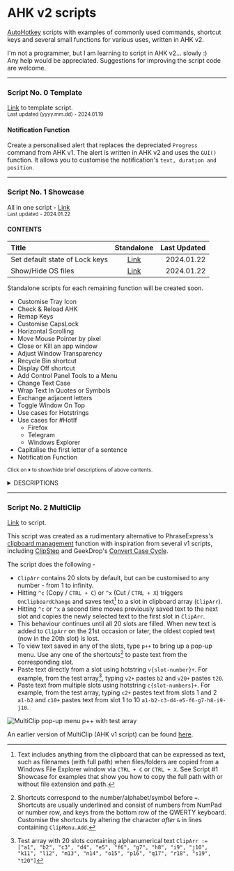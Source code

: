# AHK v2 scripts  

[AutoHotkey](https://github.com/Lexikos/AutoHotkey_L/) scripts with examples of commonly used commands, shortcut keys and several small functions for various uses, written in AHK v2. 

I'm not a programmer, but I am learning to script in AHK v2... slowly :)  
Any help would be appreciated. Suggestions for improving the script code are welcome.  

-----------------
### Script No. 0 Template
  [Link](https://github.com/xypha/AHK-v2-scripts/blob/main/standalone/Template.ahk) to template script.  
  <sub>Last updated (yyyy.mm.dd) - 2024.01.19</sub>

#### **Notification Function**
  Create a personalised alert that replaces the depreciated `Progress` command from AHK v1. The alert is written in AHK v2 and uses the `GUI()` function. It allows you to customise the notification's `text, duration and position`. 

-----------------
### Script No. 1 Showcase

  All in one script - [Link](https://github.com/xypha/AHK-v2-scripts/blob/main/%231%20Showcase.ahk)  
  <sub>Last updated - 2024.01.22</sub>

#### CONTENTS

  | Title                          | Standalone | Last Updated |
  | :---                           |    :---:   |     ---:     |
  | Set default state of Lock keys | [Link](https://github.com/xypha/AHK-v2-scripts/blob/main/standalone/Set%20default%20state%20of%20lock%20keys.ahk) | 2024.01.22 |
  | Show/Hide OS files             | [Link](https://github.com/xypha/AHK-v2-scripts/blob/main/standalone/Show%E2%A7%B8Hide%20OS%20files) | 2024.01.22 |

  Standalone scripts for each remaining function will be created soon.

  * Customise Tray Icon
  * Check & Reload AHK
  * Remap Keys
  * Customise CapsLock
  * Horizontal Scrolling
  * Move Mouse Pointer by pixel
  * Close or Kill an app window
  * Adjust Window Transparency
  * Recycle Bin shortcut
  * Display Off shortcut
  * Add Control Panel Tools to a Menu
  * Change Text Case
  * Wrap Text In Quotes or Symbols
  * Exchange adjacent letters
  * Toggle Window On Top
  * Use cases for Hotstrings
  * Use cases for #HotIf
    * Firefox
    * Telegram
    * Windows Explorer
  * Capitalise the first letter of a sentence
  * Notification Function

<sub>Click on ⏵ to show/hide brief descriptions of above contents.</sub>
<details>
<summary>DESCRIPTIONS</summary>

#### **Set default state of Lock keys**
  Set the state of `CapsLock`, `NumLock` and `ScrollLock` to On or Off upon script start.  
  Add this script to your system [startup](https://www.howtogeek.com/208224/how-to-add-a-program-to-startup-in-windows/#step-two-create-a-shortcut-in-the-quot-startup-quot-folder-to-add-a-program-to-startup) and set lock-state automatically after you login.

-----------------
#### **Show/Hide OS files**
  Show/hide protected operating system files in Windows File Explorer from the script tray menu, as an alternative to navigating the labyrinth of Explorer's Folder Options. A handy check mark is displayed when the Show OS files option is enabled.

  ![Show/Hide OS files](https://github.com/xypha/AHK-v2-scripts/assets/12472214/5d409108-ab10-4877-8be5-4c158da140b8)

-----------------
#### **Customise Tray Icon**
  Change the script tray icon (this also changes the default icon in a script's error windows, msg boxes and GUI title icon).
  An example of an icon file to customise the tray icon is included in the folder titled 'icons'.
  
-----------------
#### **Check & Reload AHK**
  A keyboard shortcut to check the script's recent actions using `ListLines`, and another shortcut to `Reload` the script after making changes to it.

-----------------
#### **Remap Keys**
  See several methods to disable hardware keys that you don't use or trigger accidentally too often, and/or repurpose their function to your needs -  
  * Disable the `Insert` key from accidentally triggering when you are trying to press adjacent keys like `Delete` or `Pause/Break`.  
  * If you don't like **Task view**, remap its shortcut `Win + Tab` to invoke the (arguably faster) traditional `AltTab` menu.  
  * Are you using a laptop and miss the `Page Up/Down`, `Home` and `End` buttons? Remap the `RCtrl + Up/Down/Left/Right` button combos to regain the function of the missing keys.  
  * Minimise a window instantly by pressing `ALT + M`, instead of having to move your mouse cursor to the "Minimise" button in the title bar.  

-----------------
#### **Customise CapsLock**
  Do you accidentally trigger `CapsLock` when trying to press `a` or `Ctrl + A` or `Alt + Tab`? AutoHotkey can ensure this never happens.  
  Do you want to enable CapsLock briefly and have it automatically turn off after 10 seconds? Check the script for examples.

  * Disable the `CapsLock` key from accidentally turning ON _only_.
  * Hit the `Shift + CapsLock` keys to turn ON CapsLock-state for customisable duration (10s default, range from 250 milliseconds to 49 days), add a quiet notification in the corner and turn it OFF automatically once the timer expires.
  * Do you want to turn OFF CapsLock sooner? Just hit the `Esc` key or the `CapsLock` key (even if this key is disabled) and disable CapsLock instantly.

-----------------
#### **Horizontal Scrolling**
  Whether you have a mouse with or without a [tilt wheel](https://en.wikipedia.org/wiki/Scroll_wheel#Functionality), some applications refuse to scroll horizontally.
  Here are five methods that simulate tilt wheel actions and force even the most recalcitrant windows to scroll sideways.

-----------------
#### **Move Mouse Pointer by pixel**
  Use `Win + Numpad` keys to move your mouse pointer with precision, pixel by pixel.  
  Customise the shortcut commands to your needs by altering one or more of the following -
  * Starting coordinates (absolute or relative position on Screen, app window or client)
  * Speed of mouse cursor (range of 0 (fastest, instant), 2 (default) or 100 (slowest))
  * Degree of mouse movement (relation position by specifying number of pixels).

-----------------
#### **Close or Kill an app window with shortcuts**
  Close any app or window instantly with a keyboard shortcut `Alt + Right Click` without having to navigate to the 'Close' button in the title bar.  
  This simulates the default `Alt + F4` behaviour (in most apps) or `CTRL + W / Q` action (available in some apps).  

  Annoyed by unresponsive windows?  
  Instead of performing a long search in Task Manager, kill the unresponsive window immediately with a shortcut `CTRL + ALT + F4`.

-----------------
#### **Adjust Window Transparency**
  Here is a handy way to work with multiple windows on your PC.  
  * Use mouse keys `CTRL + Shift + Wheel Up/Down` to adjust the transparency of an app or window in customisable increments (Minimum `1` to Maximum `255`).
  * Quickly alter transparency to pre-defined levels in two key presses - Hit `F8` and select an option `1 to 5` in the pop-up menu.

  ![Adjust Window Transparency](https://github.com/xypha/AHK-v2-scripts/assets/12472214/317d7536-fa83-456f-93ee-cfdd3ce1fd8b)

-----------------
#### **Recycle Bin shortcut**
  Do you find yourself opening the Recycle Bin multiple times?  
  Do you want to avoid minimising all windows to go to the desktop or scrolling the navigation pane to find the Recycle Bin icon?  
  
  Here is a single shortcut `CTRL + Delete` that will allow you to do the following -  
  * Open the Recycle Bin when Explorer is not open, or  
  * Navigate to the Recycle Bin when Explorer is open, or  
  * Bring the Recycle Bin Explorer window in the background to the foreground, or  
  * Empty the bin when the Recycle Bin Explorer window is in the foreground.  

  Alternatively, one or more of these actions can be assigned to work with different keyboard shortcuts. Autothotkey is awesome like that :)

-----------------
#### **Display Off shortcut**
  Use a keyboard shortcut `CTRL + Esc` to turn off your monitor.

-----------------
#### **Add Control Panel Tools to a Menu**
  Add items missing in the `Win + X` menu to a customisable pop-up menu triggered by `Win + Shift + X`.

  ![Control Panel Tools Menu](https://github.com/xypha/AHK-v2-scripts/assets/12472214/efe11010-ed29-4605-bd14-8063bb268062)

-----------------
#### **Change Text Case**
  Change any length of text to `lower, UPPER, Sentence, Title or iNVERT` case, in-line through a pop-up menu using a single keyboard shortcut.  
  This section of the script works with special characters such as `é → É` and `Â → â` and is Unicode compatible. Search for `TestString` in the script for a more comprehensive example.

  ![Change the case of text](https://github.com/xypha/AHK-v2-scripts/assets/12472214/e6f3c4dd-0b84-4e71-b2ff-e577fb71d9a8)

-----------------
#### **Wrap Text In Quotes or Symbols**
  Enclose words and numbers in different types of quotation marks or symbols `'',"",(),[],{},``,%%,‘’,“”` in-line using a pop-up menu & shortcut keys.

  ![Wrap Text In Quotes or Symbols](https://github.com/xypha/AHK-v2-scripts/assets/12472214/ed53956b-8a5b-47ed-8b08-16fc72e590fa)

-----------------
#### **Exchange adjacent letters**
  This section of the script allows you to switch the positions of two characters by placing the text cursor (`|`) between them and pressing a keyboard shortcut `ALT + L`. The letters reverse positions - `ab|c` becomes `ac|b`.

-----------------
#### **Toggle Window On Top**
  Keyboard shortcut `ALT + T` enables you to keep a specified window on top of all other windows (except other always-on-top windows) and toggle it back to normal.

-----------------
#### **Use cases for Hotstrings**
 Here are some examples of the wide breadth of uses for the AutoHotkey hotstrings feature.  
 * Find & replace text in Clipboard with and without regular expressions(RegEx).
 * Trim clipboard text - remove tabs (`\t`), newline markers (`\r \n`) and double spaces (`\s+` or "`  `") with or without RegEx.
 * Type the current date and/or time in your preferred regional format, or any customisable format.

-----------------
#### **Use cases for #HotIf**
  Create keyboard shortcuts and text replacement commands tailored to specific windows or apps using the `#HotIf` command. This section of the script includes useful examples of shortcuts for [Firefox](https://www.mozilla.org/en-US/firefox/new/), [Telegram](https://desktop.telegram.org/) and Windows Explorer.
  * Firefox
    * Hit `CTRL + Shift + O` to open library / bookmark manager.
    * Disable the `CTRL + Shift + Q` shortcut, to prevent accidentally exiting the browser.
  * Telegram
    * Hit `CTRL + Q` to minimise Telegram Desktop to the tray, instead of quitting.
  * Windows Explorer
    * Change function of `F1` (opens [Help](https://go.microsoft.com/fwlink/?LinkId=2171119) in Edge Browser) to `F2` (rename command).
    * Hit `CTRL + Shift + A` to unselect file(s)/folder(s). Conveniently map the opposite of the default behaviour of `CTRL + A` (select all) to a similar shortcut.
    * Use symbols In file names - Explorer prevents users from adding certain symbols `\/:*?"<>|` in a file name. This section of the script allows you to insert similar Unicode symbols as replacements, organically and automatically as you type.  
    ![Symbols In File Names](https://github.com/xypha/AHK-v2-scripts/assets/12472214/c500bf4c-e16d-4c76-b2d4-384a5d54b83c)
    * Copy full path of folder/file(s) to clipboard using shortcut `CTRL + Shift + C`
    * Copy file name(s) without path to clipboard using shortcut `ALT + N`
    * Copy file name(s) without extension and path to clipboard using shortcut `CTRL + ALT + N`

-----------------
#### **Capitalise the first letter of a sentence**
  Do you find it annoying to correct the capitalisation of the first letter of every sentence while writing? This script does it seamlessly and you might not even notice. The script auto triggers in-line after every `Enter (⏎) NumpadEnter (⏎) dot (.) exclamation (!) and question (?) mark`.

-----------------
#### **Notification Function**
  Create a personalised alert that replaces the depreciated `Progress` command from AHK v1. The alert is written in AHK v2 and uses the `GUI()` function. It allows you to customise the notification's `text, duration and position`. Alternatively, a similar use of `ToolTip` is also included.

</details>

-----------------
### Script No. 2 MultiClip
[Link](https://github.com/xypha/AHK-v2-scripts/blob/main/%232%20MultiClip%20v3.ahk) to script.

This script was created as a rudimentary alternative to PhraseExpress's [clipboard management](https://www.phraseexpress.com/doc/features/clipboard-manager/) function with inspiration from several v1 scripts, including [ClipStep](https://autohotkey.com/board/topic/4567-clipstep-step-through-multiple-clipboards-using-ctrl-x-c-v/) and GeekDrop's [Convert Case Cycle](https://geekdrop.com/content/super-handy-autohotkey-ahk-script-to-change-the-case-of-text-in-line-or-wrap-text-in-quotes).  

The script does the following -  
 * `ClipArr` contains 20 slots by default, but can be customised to any number - from 1 to infinity.
 * Hitting `^c` (Copy / `CTRL + C`) or `^x` (Cut / `CTRL + X`) triggers `OnClipboardChange` and saves text[^1] to a slot in clipboard array (`ClipArr`).
 * Hitting `^c` or `^x` a second time moves previously saved text to the next slot and copies the newly selected text to the first slot in `ClipArr`.
 * This behaviour continues until all 20 slots are filled. When new text is added to `ClipArr` on the 21st occasion or later, the oldest copied text (now in the 20th slot) is lost.
 * To view text saved in any of the slots, type `p++` to bring up a pop-up menu. Use any one of the shortcuts[^2] to paste text from the corresponding slot.
 * Paste text directly from a slot using hotstring `v{slot-number}+`. For example, from the test array[^3], typing `v2+` pastes `b2` and `v20+` pastes `t20`.
 * Paste text from multiple slots using hotstring `c{slot-numbers}+`. For example, from the test array, typing `c2+` pastes text from slots 1 and 2 `a1-b2` and `c10+` pastes text from slot 1 to 10 `a1-b2-c3-d4-e5-f6-g7-h8-i9-j10`.

[^1]: Text includes anything from the clipboard that can be expressed as text, such as filenames (with full path) when files/folders are copied from a Windows File Explorer window via `CTRL + C` or `CTRL + X`. See Script #1 Showcase for examples that show you how to copy the full path with or without file extension and path.  
[^2]: Shortcuts correspond to the number/alphabet/symbol before `=`. Shortcuts are usually underlined and consist of numbers from NumPad or number row, and keys from the bottom row of the QWERTY keyboard. Customise the shortcuts by altering the character _after_ `&` in lines containing `ClipMenu.Add`. 
[^3]: Test array with 20 slots containing alphanumerical text `ClipArr := ["a1", "b2", "c3", "d4", "e5", "f6", "g7", "h8", "i9", "j10", "k11", "l12", "m13", "n14", "o15", "p16", "q17", "r18", "s19", "t20"]`

![MultiClip pop-up menu `p++` with test array](https://github.com/xypha/AHK-v2-scripts/assets/12472214/32329607-bf4e-436b-b115-ce1919ab6bc1)

An earlier version of MultiClip (AHK v1 script) can be found [here](https://www.autohotkey.com/boards/viewtopic.php?p=332658#p332658).
